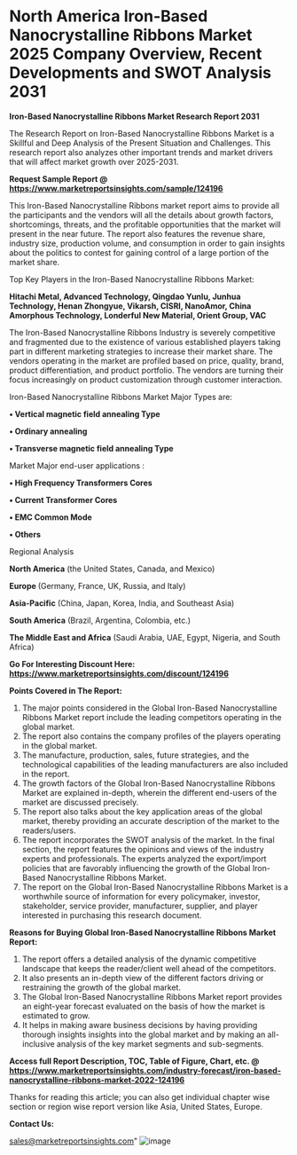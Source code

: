 # North America Iron-Based Nanocrystalline Ribbons Market 2025 Company Overview, Recent Developments and SWOT Analysis 2031

<strong>Iron-Based Nanocrystalline Ribbons Market Research Report 2031</strong>

The Research Report on Iron-Based Nanocrystalline Ribbons Market is a Skillful and Deep Analysis of the Present Situation and Challenges. This research report also analyzes other important trends and market drivers that will affect market growth over 2025-2031.

<strong>Request Sample Report @ <a href=https://www.marketreportsinsights.com/sample/124196>https://www.marketreportsinsights.com/sample/124196</a></strong>

This Iron-Based Nanocrystalline Ribbons market report aims to provide all the participants and the vendors will all the details about growth factors, shortcomings, threats, and the profitable opportunities that the market will present in the near future. The report also features the revenue share, industry size, production volume, and consumption in order to gain insights about the politics to contest for gaining control of a large portion of the market share.

Top Key Players in the Iron-Based Nanocrystalline Ribbons Market:

<strong>Hitachi Metal, Advanced Technology, Qingdao Yunlu, Junhua Technology, Henan Zhongyue, Vikarsh, CISRI, NanoAmor, China Amorphous Technology, Londerful New Material, Orient Group, VAC</strong>

The Iron-Based Nanocrystalline Ribbons Industry is severely competitive and fragmented due to the existence of various established players taking part in different marketing strategies to increase their market share. The vendors operating in the market are profiled based on price, quality, brand, product differentiation, and product portfolio. The vendors are turning their focus increasingly on product customization through customer interaction.

Iron-Based Nanocrystalline Ribbons Market Major Types are:

<strong>• Vertical magnetic field annealing Type

• Ordinary annealing

• Transverse magnetic field annealing Type</strong>

Market Major end-user applications :

<strong>• High Frequency Transformers Cores

• Current Transformer Cores

• EMC Common Mode

• Others</strong>

Regional Analysis

</u><strong><b>North America</b></strong> (the United States, Canada, and Mexico)

<strong><b>Europe </b></strong>(Germany, France, UK, Russia, and Italy)

<strong><b>Asia-Pacific</b></strong> (China, Japan, Korea, India, and Southeast Asia)

<strong><b>South America</b></strong> (Brazil, Argentina, Colombia, etc.)

<strong><b>The Middle East and Africa</b></strong> (Saudi Arabia, UAE, Egypt, Nigeria, and South Africa)

<strong>Go For Interesting Discount Here: <a href=https://www.marketreportsinsights.com/discount/124196>https://www.marketreportsinsights.com/discount/124196</a></strong>

<strong>Points Covered in The Report:</strong>
<ol>
  <li>The major points considered in the Global Iron-Based Nanocrystalline Ribbons Market report include the leading competitors operating in the global market.</li>
  <li>The report also contains the company profiles of the players operating in the global market.</li>
  <li>The manufacture, production, sales, future strategies, and the technological capabilities of the leading manufacturers are also included in the report.</li>
  <li>The growth factors of the Global Iron-Based Nanocrystalline Ribbons Market are explained in-depth, wherein the different end-users of the market are discussed precisely.</li>
  <li>The report also talks about the key application areas of the global market, thereby providing an accurate description of the market to the readers/users.</li>
  <li>The report incorporates the SWOT analysis of the market. In the final section, the report features the opinions and views of the industry experts and professionals. The experts analyzed the export/import policies that are favorably influencing the growth of the Global Iron-Based Nanocrystalline Ribbons Market.</li>
  <li>The report on the Global Iron-Based Nanocrystalline Ribbons Market is a worthwhile source of information for every policymaker, investor, stakeholder, service provider, manufacturer, supplier, and player interested in purchasing this research document.</li>
</ol>
<strong>Reasons for Buying Global Iron-Based Nanocrystalline Ribbons Market Report:</strong>

<ol>
  <li>The report offers a detailed analysis of the dynamic competitive landscape that keeps the reader/client well ahead of the competitors.</li>
  <li>It also presents an in-depth view of the different factors driving or restraining the growth of the global market.</li>
  <li>The Global Iron-Based Nanocrystalline Ribbons Market report provides an eight-year forecast evaluated on the basis of how the market is estimated to grow.</li>
  <li>It helps in making aware business decisions by having providing thorough insights insights into the global market and by making an all-inclusive analysis of the key market segments and sub-segments.</li>
</ol>
<strong>Access full Report Description, TOC, Table of Figure, Chart, etc. @ <a href=https://www.marketreportsinsights.com/industry-forecast/iron-based-nanocrystalline-ribbons-market-2022-124196>https://www.marketreportsinsights.com/industry-forecast/iron-based-nanocrystalline-ribbons-market-2022-124196</a></strong>


Thanks for reading this article; you can also get individual chapter wise section or region wise report version like Asia, United States, Europe.

<strong>Contact Us:</strong>

sales@marketreportsinsights.com"
![image](https://github.com/user-attachments/assets/0bb77f68-215e-48b0-af5f-eb98999e3e14)
